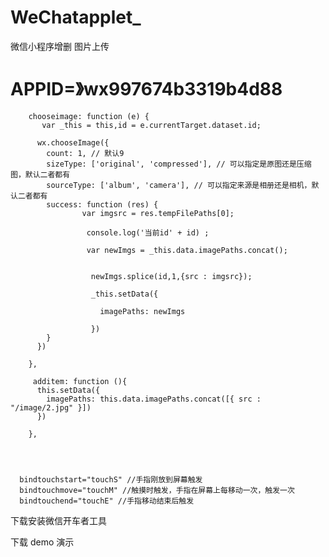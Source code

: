 # WeChatapplet_
微信小程序增删 图片上传

# APPID=》wx997674b3319b4d88




        chooseimage: function (e) {
           var _this = this,id = e.currentTarget.dataset.id;

          wx.chooseImage({
            count: 1, // 默认9  
            sizeType: ['original', 'compressed'], // 可以指定是原图还是压缩图，默认二者都有  
            sourceType: ['album', 'camera'], // 可以指定来源是相册还是相机，默认二者都有  
            success: function (res) {
                    var imgsrc = res.tempFilePaths[0];

                     console.log('当前id' + id) ;

                     var newImgs = _this.data.imagePaths.concat();


                      newImgs.splice(id,1,{src : imgsrc});

                      _this.setData({

                        imagePaths: newImgs

                      })
            }
          })

        },

         additem: function (){
          this.setData({ 
            imagePaths: this.data.imagePaths.concat([{ src : "/image/2.jpg" }])
          })

        },




      bindtouchstart="touchS" //手指刚放到屏幕触发
      bindtouchmove="touchM" //触摸时触发，手指在屏幕上每移动一次，触发一次
      bindtouchend="touchE" //手指移动结束后触发
      
      
      
      
下载安装微信开车者工具


下载 demo 演示 
